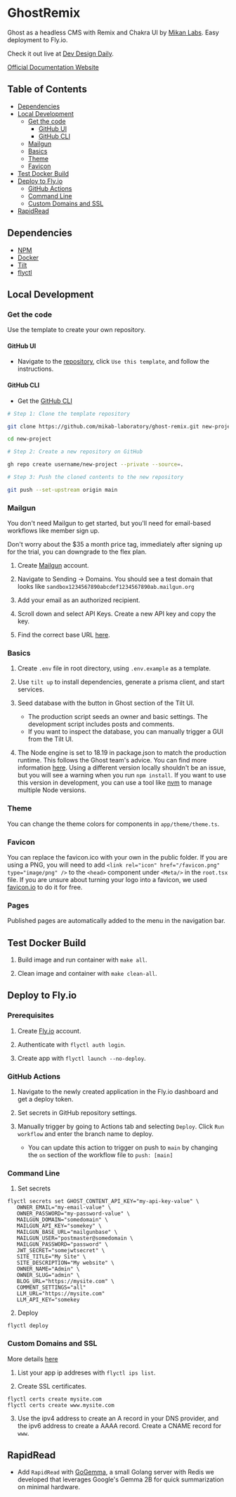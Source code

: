 # GhostRemix

Ghost as a headless CMS with Remix and Chakra UI by [Mikan Labs](https://mikanlabs.com). Easy deployment to Fly.io.

Check it out live at [Dev Design Daily](https://devdesigndaily.com).

[Official Documentation Website](https://ghostremix.com)

## Table of Contents

- [Dependencies](#dependencies)
- [Local Development](#local-development)
  - [Get the code](#get-the-code)
    - [GitHub UI](#github-ui)
    - [GitHub CLI](#github-cli)
  - [Mailgun](#mailgun)
  - [Basics](#basics)
  - [Theme](#theme)
  - [Favicon](#favicon)
- [Test Docker Build](#test-docker-build)
- [Deploy to Fly.io](#deploy-to-flyio)
  - [GitHub Actions](#github-actions)
  - [Command Line](#command-line)
  - [Custom Domains and SSL](#custom-domains-and-ssl)
- [RapidRead](#rapidread)

## Dependencies

- [NPM](https://www.npmjs.com/)
- [Docker](https://www.docker.com/)
- [Tilt](https://tilt.dev/)
- [flyctl](https://fly.io/docs/flyctl/installing/)

## Local Development

### Get the code

Use the template to create your own repository.

#### GitHub UI

- Navigate to the [repository](https://github.com/mikan-laboratory/ghost-remix), click `Use this template`, and follow the instructions.

#### GitHub CLI

- Get the [GitHub CLI](https://cli.github.com/)

```bash
# Step 1: Clone the template repository

git clone https://github.com/mikab-laboratory/ghost-remix.git new-project

cd new-project

# Step 2: Create a new repository on GitHub

gh repo create username/new-project --private --source=.

# Step 3: Push the cloned contents to the new repository

git push --set-upstream origin main
```

### Mailgun

You don't need Mailgun to get started, but you'll need for email-based workflows like member sign up.

Don't worry about the $35 a month price tag, immediately after signing up for the trial, you can downgrade to the flex plan.

1. Create [Mailgun](https://www.mailgun.com/) account.

2. Navigate to Sending -> Domains. You should see a test domain that looks like `sandbox1234567890abcdef1234567890ab.mailgun.org`

3. Add your email as an authorized recipient.

4. Scroll down and select API Keys. Create a new API key and copy the key.

5. Find the correct base URL [here](https://documentation.mailgun.com/en/latest/api-intro.html#base-url).

### Basics

1. Create `.env` file in root directory, using `.env.example` as a template.

2. Use `tilt up` to install dependencies, generate a prisma client, and start services.

3. Seed database with the button in Ghost section of the Tilt UI.

   - The production script seeds an owner and basic settings. The development script includes posts and comments.
   - If you want to inspect the database, you can manually trigger a GUI from the Tilt UI.

4. The Node engine is set to 18.19 in package.json to match the production runtime. This follows the Ghost team's advice. You can find more information [here](https://ghost.org/docs/faq/node-versions/#why-follow-lts). Using a different version locally shouldn't be an issue, but you will see a warning when you run `npm install`. If you want to use this version in development, you can use a tool like [nvm](https://github.com/nvm-sh/nvm?tab=readme-ov-file#install--update-script) to manage multiple Node versions.

### Theme

You can change the theme colors for components in `app/theme/theme.ts`.

### Favicon

You can replace the favicon.ico with your own in the public folder. If you are using a PNG, you will need to add `<link rel="icon" href="/favicon.png" type="image/png" />` to the `<head>` component under `<Meta/>` in the `root.tsx` file. If you are unsure about turning your logo into a favicon, we used [favicon.io](https://favicon.io/) to do it for free.

### Pages

Published pages are automatically added to the menu in the navigation bar.

## Test Docker Build

1. Build image and run container with `make all`.

2. Clean image and container with `make clean-all`.

## Deploy to Fly.io

### Prerequisites

1. Create [Fly.io](https://fly.io) account.

2. Authenticate with `flyctl auth login`.

3. Create app with `flyctl launch --no-deploy`.

### GitHub Actions

1. Navigate to the newly created application in the Fly.io dashboard and get a deploy token.

2. Set secrets in GitHub repository settings.

3. Manually trigger by going to Actions tab and selecting `Deploy`. Click `Run workflow` and enter the branch name to deploy.
   - You can update this action to trigger on push to `main` by changing the `on` section of the workflow file to `push: [main]`

### Command Line

1. Set secrets

```
flyctl secrets set GHOST_CONTENT_API_KEY="my-api-key-value" \
   OWNER_EMAIL="my-email-value" \
   OWNER_PASSWORD="my-password-value" \
   MAILGUN_DOMAIN="somedomain" \
   MAILGUN_API_KEY="somekey" \
   MAILGUN_BASE_URL="mailgunbase" \
   MAILGUN_USER="postmaster@somedomain \
   MAILGUN_PASSWORD="password" \
   JWT_SECRET="somejwtsecret" \
   SITE_TITLE="My Site" \
   SITE_DESCRIPTION="My website" \
   OWNER_NAME="Admin" \
   OWNER_SLUG="admin" \
   BLOG_URL="https://mysite.com" \
   COMMENT_SETTINGS="all"
   LLM_URL="https://mysite.com"
   LLM_API_KEY="somekey
```

2. Deploy

```
flyctl deploy
```

### Custom Domains and SSL

More details [here](https://fly.io/docs/networking/custom-domains-with-fly/)

1. List your app ip addreses with `flyctl ips list`.

2. Create SSL certificates.

```
flyctl certs create mysite.com
flyctl certs create www.mysite.com
```

3. Use the ipv4 address to create an A record in your DNS provider, and the ipv6 address to create a AAAA record. Create a CNAME record for `www`.

## RapidRead

- Add `RapidRead` with [GoGemma](https://github.com/mikan-laboratory/go-gemma), a small Golang server with Redis we developed that leverages Google's Gemma 2B for quick summarization on minimal hardware.
